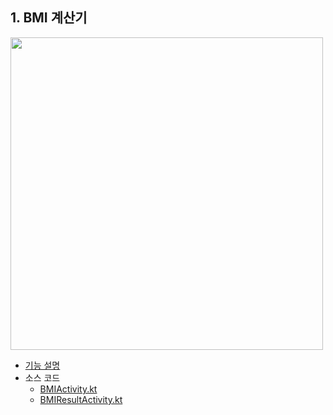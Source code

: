 ## 1. BMI 계산기

<img src="https://user-images.githubusercontent.com/100753621/202892586-228d20c1-2217-4a77-9872-8e2a5415ae7b.png" width="500"/>



- [기능 설명]()
- 소스 코드
  - [BMIActivity.kt](https://github.com/im-cherry/FastcampusBasicProject/blob/master/app/src/main/java/com/example/fastcampusbasicproject/BMIActivity.kt)
  - [BMIResultActivity.kt](https://github.com/im-cherry/FastcampusBasicProject/blob/master/app/src/main/java/com/example/fastcampusbasicproject/BMIResultActivity.kt)
